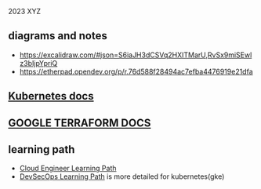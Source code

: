  2023 XYZ
## diagrams and notes  
- https://excalidraw.com/#json=S6iaJH3dCSVq2HXITMarU,RvSx9miSEwlz3bIjpYpriQ
- https://etherpad.opendev.org/p/r.76d588f28494ac7efba4476919e21dfa
## [Kubernetes docs](https://kubernetes.io/docs/) 
## [GOOGLE TERRAFORM DOCS](https://cloud.google.com/docs/terraform/iac-overview)
## learning path
- [Cloud Engineer Learning Path](https://www.cloudskillsboost.google/paths/11)
- [DevSecOps Learning Path](https://www.cloudskillsboost.google/paths/76)  is more detailed for kubernetes(gke)
